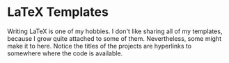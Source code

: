 # LaTeX Templates

Writing LaTeX is one of my hobbies. I don't like sharing all of my templates, because I grow quite attached to some of them. Nevertheless, some might make it to here. Notice the titles of the projects are hyperlinks to somewhere where the code is available. 
